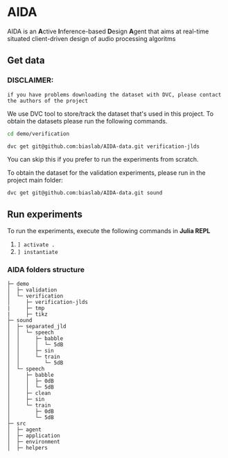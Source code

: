 # AIDA
AIDA is an **A**ctive **I**nference-based **D**esign **A**gent that aims at real-time situated client-driven design of audio processing algoritms

## Get data
### DISCLAIMER:
```if you have problems downloading the dataset with DVC, please contact the authors of the project```


We use DVC tool to store/track the dataset that's used in this project.
To obtain the datasets please run the following commands.
```bash
cd demo/verification

dvc get git@github.com:biaslab/AIDA-data.git verification-jlds
```
You can skip this if you prefer to run the experiments from scratch.

To obtain the dataset for the validation experiments, please run in the project main folder:
```
dvc get git@github.com:biaslab/AIDA-data.git sound
```
## Run experiments
To run the experiments, execute the following commands in **Julia REPL**

1. <code>] activate .</code>
2. <code>] instantiate</code>

### AIDA folders structure
```
├─ demo
│  ├─ validation
│  └─ verification
│     ├─ verification-jlds
|     ├─ tmp
|     ├─ tikz
├─ sound
│  ├─ separated_jld
│  │  └─ speech
│  │     ├─ babble
│  │     │  └─ 5dB
│  │     ├─ sin
│  │     └─ train
│  │        └─ 5dB
│  └─ speech
│     ├─ babble
│     │  ├─ 0dB
│     │  └─ 5dB
│     ├─ clean
│     ├─ sin
│     └─ train
│        ├─ 0dB
│        └─ 5dB
├─ src
│  ├─ agent
│  ├─ application
│  ├─ environment
│  ├─ helpers

```
